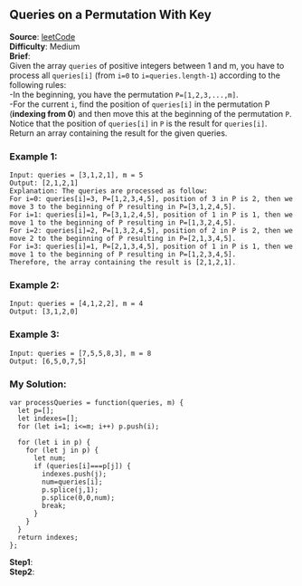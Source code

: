 ## Queries on a Permutation With Key

**Source**: [leetCode](https://leetcode.com/problems/queries-on-a-permutation-with-key/)  
**Difficulty**: Medium   
**Brief**:  
Given the array ```queries``` of positive integers between 1 and m, you have to process all ```queries[i]``` (from ```i=0``` to ```i=queries.length-1```) according to the following rules:  
-In the beginning, you have the permutation ```P=[1,2,3,...,m]```.  
-For the current ```i```, find the position of ```queries[i]``` in the permutation P (**indexing from 0**) and then move this at the beginning of the permutation ```P```. Notice that the position of ```queries[i]``` in ```P``` is the result for ```queries[i]```.  
Return an array containing the result for the given queries.  


### Example 1:
```
Input: queries = [3,1,2,1], m = 5  
Output: [2,1,2,1]   
Explanation: The queries are processed as follow: 
For i=0: queries[i]=3, P=[1,2,3,4,5], position of 3 in P is 2, then we move 3 to the beginning of P resulting in P=[3,1,2,4,5]. 
For i=1: queries[i]=1, P=[3,1,2,4,5], position of 1 in P is 1, then we move 1 to the beginning of P resulting in P=[1,3,2,4,5]. 
For i=2: queries[i]=2, P=[1,3,2,4,5], position of 2 in P is 2, then we move 2 to the beginning of P resulting in P=[2,1,3,4,5]. 
For i=3: queries[i]=1, P=[2,1,3,4,5], position of 1 in P is 1, then we move 1 to the beginning of P resulting in P=[1,2,3,4,5]. 
Therefore, the array containing the result is [2,1,2,1].
```

### Example 2:
```
Input: queries = [4,1,2,2], m = 4
Output: [3,1,2,0]
```

### Example 3:
```
Input: queries = [7,5,5,8,3], m = 8
Output: [6,5,0,7,5]
```

### My Solution:
```
var processQueries = function(queries, m) {
  let p=[];
  let indexes=[];
  for (let i=1; i<=m; i++) p.push(i);

  for (let i in p) {
    for (let j in p) {
      let num;
      if (queries[i]===p[j]) {
        indexes.push(j);
        num=queries[i];
        p.splice(j,1);
        p.splice(0,0,num);
        break;
      }
    }
  }
  return indexes;
};
```
**Step1**:  
**Step2**:  
